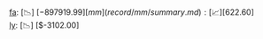 [fa](record/fa/summary.md): [📉] [$-897919.99]  
[mm](record/mm/summary.md): [📈] [$622.60]  
[ly](record/ly/summary.md): [📉] [$-3102.00]  
